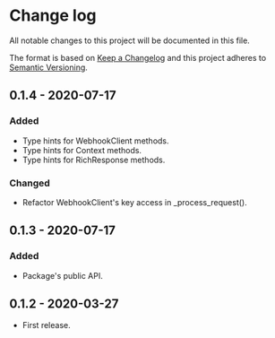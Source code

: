 # Change log

All notable changes to this project will be documented in this file.

The format is based on [Keep a Changelog](https://keepachangelog.com/en/1.0.0/)
and this project adheres to
[Semantic Versioning](https://semver.org/spec/v2.0.0.html).

## 0.1.4 - 2020-07-17

### Added

* Type hints for WebhookClient methods.
* Type hints for Context methods.
* Type hints for RichResponse methods.

### Changed

* Refactor WebhookClient's key access in _process_request().

## 0.1.3 - 2020-07-17

### Added

* Package's public API.

## 0.1.2 - 2020-03-27

* First release.
